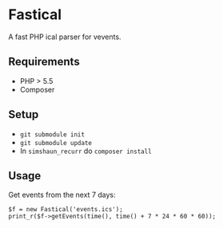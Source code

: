 # Fastical

A fast PHP ical parser for vevents.

## Requirements
 * PHP > 5.5
 * Composer

## Setup
 * `git submodule init`
 * `git submodule update`
 * In `simshaun_recurr` do `composer install`
 
## Usage

Get events from the next 7 days:
```
$f = new Fastical('events.ics');
print_r($f->getEvents(time(), time() + 7 * 24 * 60 * 60));
```

